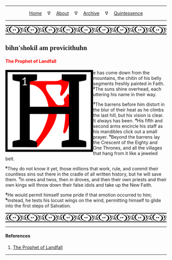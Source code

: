 
---

<!--- Local CSS Font Loading -->

<style>
@font-face {
    font-family: HayghinDaedric;
    src: url('../../../../../assets/fonts/ttf/HayghinDaedric.ttf') format('truetype');
    font-weight: medium;
    font-style: normal;
}
</style>

<!--- Jekyll Page Links -->

<center>
<a href="../../../../../index.html">Home</a>
&emsp;&nabla;&emsp;
<a href="../../../../about/index.html">About</a>
&emsp;&nabla;&emsp;
<a href="../../../../archive/index.html">Archive</a>
&emsp;&nabla;&emsp;
<a href="../../../index.html">Quintessence</a>
</center>

<!--- Markdown Body Below: -->

---

<img align="center" alt="Bordering" src="../../../../../assets/images/symbols/velothi_pattern_long_by_lukkar.svg">

## <span style="font-family:HayghinDaedric">bihn'shokil am provicithuhn</Span>

#### <span style="color:red">The Prophet of Landfall</Span>

<img align="left" alt="H" src="../../../project/resources/initials/svg/letters/letter_h.svg">e has come down from the mountains, the chitin of his belly segments freshly painted in Faith.
<b>&sup2;</b>The suns shine overhead, each uttering his name in their way.

<b>&sup3;</b>The barrens before him distort in the blur of their heat as he climbs the last hill, but his vision is clear. It always has been.
<b>&#8308;</b>His fifth and second arms encircle his staff as his mandibles click out a small prayer.
<b>&#8309;</b>Beyond the barrens lay the Crescent of the Eighty and One Thrones, and all the villages that hang from it like a jeweled belt.

<b>&#8310;</b>They do not know it yet, those millions that work, rule, and commit their countless sins out there in the cradle of all written history, but he will save them.
<b>&#8311;</b>In ones and twos, then in droves, and then their own priests and their own kings will throw down their false idols and take up the New Faith.

<b>&#8312;</b>He would permit himself some pride if that emotion occurred to him;
<b>&#8313;</b>instead, he tests his locust wings on the wind, permitting himself to glide into the first steps of Salvation.

<img align="center" alt="Bordering" src="../../../../../assets/images/symbols/velothi_pattern_long_by_lukkar.svg">

---

#### References

1. [The Prophet of Landfall][1]

[1]: https://web.archive.org/web/20210118102532/https://www.c0da.es/prophet/

---
